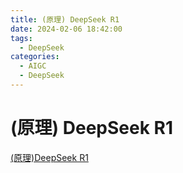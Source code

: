 ```yaml
---
title: (原理) DeepSeek R1
date: 2024-02-06 18:42:00
tags:
  - DeepSeek
categories: 
  - AIGC
  - DeepSeek   
---
```


<p></p>
<!-- more -->

# (原理) DeepSeek R1
[(原理)DeepSeek R1](https://candied-skunk-1ca.notion.site/DeepSeek-R1-188bfe21108480778260cd48a6a2417b?pvs=4)



